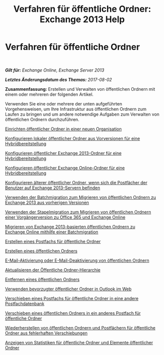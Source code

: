 ﻿---
title: 'Verfahren für öffentliche Ordner: Exchange 2013 Help'
TOCTitle: Verfahren für öffentliche Ordner
ms:assetid: afa54c8e-f3ab-4f5f-85ad-fb2a905ecfa9
ms:mtpsurl: https://technet.microsoft.com/de-de/library/JJ657481(v=EXCHG.150)
ms:contentKeyID: 50476472
ms.date: 05/22/2018
mtps_version: v=EXCHG.150
ms.translationtype: MT
---

# Verfahren für öffentliche Ordner

 

_**Gilt für:** Exchange Online, Exchange Server 2013_

_**Letztes Änderungsdatum des Themas:** 2017-08-02_

**Zusammenfassung:**  Erstellen und Verwalten von öffentlichen Ordnern mit einem oder mehreren der folgenden Artikel.

Verwenden Sie eine oder mehrere der unten aufgeführten Vorgehensweisen, um Ihre Infrastruktur aus öffentlichen Ordnern zum Laufen zu bringen und um andere notwendige Aufgaben zum Verwalten von öffentlichen Ordnern durchzuführen.

[Einrichten öffentlicher Ordner in einer neuen Organisation](https://docs.microsoft.com/de-de/exchange/collaboration-exo/public-folders/set-up-public-folders)

[Konfigurieren lokaler öffentlicher Ordner aus Vorversionen für eine Hybridbereitstellung](https://technet.microsoft.com/de-de/library/Dn249373(v=EXCHG.150))

[Konfigurieren öffentlicher Exchange 2013-Ordner für eine Hybridbereitstellung](https://technet.microsoft.com/de-de/library/Dn986544(v=EXCHG.150))

[Konfigurieren öffentlicher Exchange Online-Ordner für eine Hybridbereitstellung](https://technet.microsoft.com/de-de/library/Mt729076(v=EXCHG.150))

[Konfigurieren älterer öffentlicher Ordner, wenn sich die Postfächer der Benutzer auf Exchange 2013-Servern befinden](configure-legacy-public-folders-where-user-mailboxes-are-on-exchange-2013-servers-exchange-2013-help.md)

[Verwenden der Batchmigration zum Migrieren von öffentlichen Ordnern zu Exchange 2013 aus vorherigen Versionen](use-batch-migration-to-migrate-public-folders-to-exchange-2013-from-previous-versions-exchange-2013-help.md)

[Verwenden der Stapelmigration zum Migrieren von öffentlichen Ordnern einer Vorgängerversion zu Office 365 und Exchange Online](https://technet.microsoft.com/de-de/library/Dn874017(v=EXCHG.150))

[Migrieren von Exchange 2013-basierten öffentlichen Ordnern zu Exchange Online mithilfe einer Batchmigration](https://technet.microsoft.com/de-de/library/Mt798260(v=EXCHG.150))

[Erstellen eines Postfachs für öffentliche Ordner](https://technet.microsoft.com/de-de/library/JJ552410(v=EXCHG.150))

[Erstellen eines öffentlichen Ordners](https://technet.microsoft.com/de-de/library/Bb691104(v=EXCHG.150))

[E-Mail-Aktivierung oder E-Mail-Deaktivierung von öffentlichen Ordnern](https://docs.microsoft.com/de-de/exchange/collaboration-exo/public-folders/enable-or-disable-mail-for-public-folder)

[Aktualisieren der Öffentliche Ordner-Hierarchie](https://technet.microsoft.com/de-de/library/JJ945055(v=EXCHG.150))

[Entfernen eines öffentlichen Ordners](https://technet.microsoft.com/de-de/library/Aa997202(v=EXCHG.150))

[Verwenden bevorzugter öffentlicher Ordner in Outlook im Web](https://docs.microsoft.com/de-de/exchange/collaboration-exo/public-folders/use-favorite-public-folders)

[Verschieben eines Postfachs für öffentliche Ordner in eine andere Postfachdatenbank](move-a-public-folder-mailbox-to-a-different-mailbox-database-exchange-2013-help.md)

[Verschieben eines öffentlichen Ordners in ein anderes Postfach für öffentliche Ordner](move-a-public-folder-to-a-different-public-folder-mailbox-exchange-2013-help.md)

[Wiederherstellen von öffentlichen Ordnern und Postfächern für öffentliche Ordner aus fehlerhaften Verschiebungen](restore-public-folders-and-public-folder-mailboxes-from-failed-moves-exchange-2013-help.md)

[Anzeigen von Statistiken für öffentliche Ordner und Elemente öffentlicher Ordner](https://technet.microsoft.com/de-de/library/Aa997949(v=EXCHG.150))

